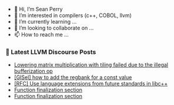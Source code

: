 - 👋 Hi, I’m Sean Perry
- 👀 I’m interested in compilers (c++, COBOL, llvm)
- 🌱 I’m currently learning ...
- 💞️ I’m looking to collaborate on ...
- 📫 How to reach me ...

<!---
s66perry/s66perry is a ✨ special ✨ repository because its `README.md` (this file) appears on your GitHub profile.
You can click the Preview link to take a look at your changes.
--->
### 📕 Latest LLVM Discourse Posts

<!-- DISCOURSE-LLVM:START -->
- [Lowering matrix multiplication with tiling failed due to the illegal bufferization op](https://discourse.llvm.org/t/lowering-matrix-multiplication-with-tiling-failed-due-to-the-illegal-bufferization-op/71876#post_4)
- [[GISel] how to add the regbank for a const value](https://discourse.llvm.org/t/gisel-how-to-add-the-regbank-for-a-const-value/71899#post_1)
- [[RFC] Use language extensions from future standards in libc++](https://discourse.llvm.org/t/rfc-use-language-extensions-from-future-standards-in-libc/71898#post_1)
- [Function finalization section](https://discourse.llvm.org/t/function-finalization-section/71888#post_16)
- [Function finalization section](https://discourse.llvm.org/t/function-finalization-section/71888#post_15)
<!-- DISCOURSE-LLVM:END -->
